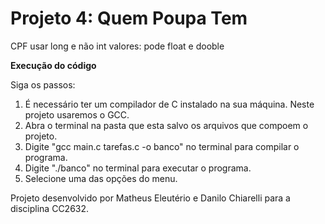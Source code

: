 # Projeto 4: Quem Poupa Tem


CPF usar long e não int
valores: pode float e dooble



**Execução do código**

Siga os passos:

1) É necessário ter um compilador de C instalado na sua máquina. Neste projeto usaremos o GCC.
2) Abra o terminal na pasta que esta salvo os arquivos que compoem o projeto.
3) Digite "gcc main.c tarefas.c -o banco" no terminal para compilar o programa.
4) Digite "./banco" no terminal para executar o programa.
5) Selecione uma das opções do menu.



Projeto desenvolvido por Matheus Eleutério e Danilo Chiarelli para a disciplina CC2632.
